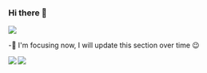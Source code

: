 ### Hi there 👋
![](https://komarev.com/ghpvc/?username=Juju-botu)

-🎯 I'm focusing now, I will update this section over time 😉 

<img align="left" src="https://github-readme-stats.vercel.app/api/top-langs/?username=Juju-botu&theme=buefy&layout=compact">
<img align="center" src="https://github-readme-stats.vercel.app/api?username=Juju-botu&show_icons=true&theme=buefy">

<!--
**Juju-botu/Juju-botu** is a ✨ _special_ ✨ repository because its `README.md` (this file) appears on your GitHub profile.

Here are some ideas to get you started:

- 🔭 I’m currently working on ...
- 🌱 I’m currently learning ...
- 👯 I’m looking to collaborate on ...
- 🤔 I’m looking for help with ...
- 💬 Ask me about ...
- 📫 How to reach me: ...
- 😄 Pronouns: ...
- ⚡ Fun fact: ...
-->
